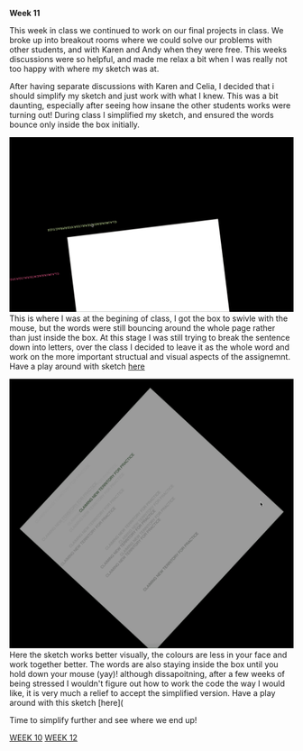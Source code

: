 **Week 11**

This week in class we continued to work on our final projects in class. We broke up into breakout rooms where we could solve our problems with other students, 
and with Karen and Andy when they were free. This weeks discussions were so helpful, and made me relax a bit when I was really not too happy with where my sketch was at.

After having separate discussions with Karen and Celia, I decided that i should simplify my sketch and just work with what I knew. This was a bit daunting, especially after seeing how insane the other students works were turning out! During class I simplified my sketch, and ensured the words bounce only inside the box initially. 

![](c,.gif)
This is where I was at the begining of class, I got the box to swivle with the mouse, but the words were still bouncing around the whole page rather than just inside the box. At this stage I was still trying to break the sentence down into letters, over the class I decided to leave it as the whole word and work on the more important structual and visual aspects of the assignemnt. Have a play around with sketch [here](https://rubybrown101.github.io/codewordsstudio/SKO1/week11/newbox1/)

![](box.gif)
Here the sketch works better visually, the colours are less in your face and work together better. The words are also staying inside the box until you hold down your mouse (yay)! although dissapoitning, after a few weeks of being stressed I wouldn't figure out how to work the code the way I would like, it is very much a relief to accept the simplified version. Have a play around with this sketch [here](

Time to simplify further and see where we end up!

[WEEK 10](https://github.com/rubybrown101/codewordsstudio/tree/master/SKO1/WEEK10) [WEEK 12](https://github.com/rubybrown101/codewordsstudio/tree/master/SKO1/week12)
